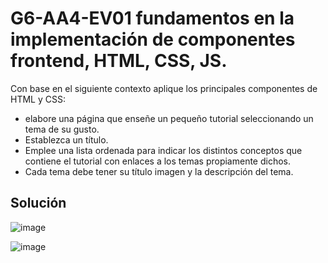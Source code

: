 # G6-AA4-EV01 fundamentos en la implementación de componentes frontend, HTML, CSS, JS.

<p>
  Con base en el siguiente contexto aplique los principales componentes de HTML y CSS:
  
- elabore una página que enseñe un pequeño tutorial seleccionando un tema de su gusto.
- Establezca un título.
-  Emplee una lista ordenada para indicar los distintos conceptos que contiene el tutorial con enlaces a los temas propiamente dichos.
-   Cada tema debe tener su título imagen y la descripción del tema.
</p>

## Solución
![image](https://github.com/user-attachments/assets/fd3860c0-2f0c-4b5e-9955-40bb88f74d11)

![image](https://github.com/user-attachments/assets/d4fb551e-877f-4b48-aed5-152e802c7977)



